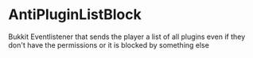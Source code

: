 # AntiPluginListBlock
Bukkit Eventlistener that sends the player a list of all plugins even if they don't have the permissions or it is blocked by something else
